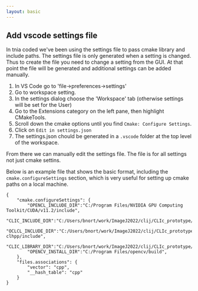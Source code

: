 ```yaml
---
layout: basic
---
```


## Add vscode settings file

In tnia coded we've been using the settings file to pass cmake library and include paths.  The settings file is only generated when a setting is changed.  Thus to create the file you need to change a setting from the GUI.  At that point the file will be generated and additional settings can be added manually. 

1.  In VS Code go to 'file->preferences->settings'
2.  Go to workspace setting.
3.  In the settings dialog choose the 'Workspace' tab (otherwise settings will be set for the User)
4.  Go to the Extensions category on the left pane, then highlight CMakeTools. 
5.  Scroll down the cmake options until you find ```Cmake: Configure Settings```.
6.  Click on ```Edit in settings.json```
7.  The settings.json chould be generated in a ```.vscode``` folder at the top level of the workspace. 

From there we can manually edit the settings file.  The file is for all settings not just cmake settins.  

Below is an example file that shows the basic format, including the ```cmake.configureSettings``` section, which is very useful for setting up cmake paths on a local machine. 

```
{
    "cmake.configureSettings": {
        "OPENCL_INCLUDE_DIR":"C:/Program Files/NVIDIA GPU Computing Toolkit/CUDA/v11.2/include",
        "CLIC_INCLUDE_DIR":"C:/Users/bnort/work/ImageJ2022/clij/CLIc_prototype/clic/include/core",
        "OCLCL_INCLUDE_DIR":"C:/Users/bnort/work/ImageJ2022/clij/CLIc_prototype/thirdparty/opencl/ocl-clhpp/include",
        "CLIC_LIBRARY_DIR":"C:/Users/bnort/work/ImageJ2022/clij/CLIc_prototype/bin/lib",
        "OPENCV_INSTALL_DIR":"C:/Program Files/opencv/build",
    },
    "files.associations": {
        "vector": "cpp",
        "__hash_table": "cpp"
    }
}
```